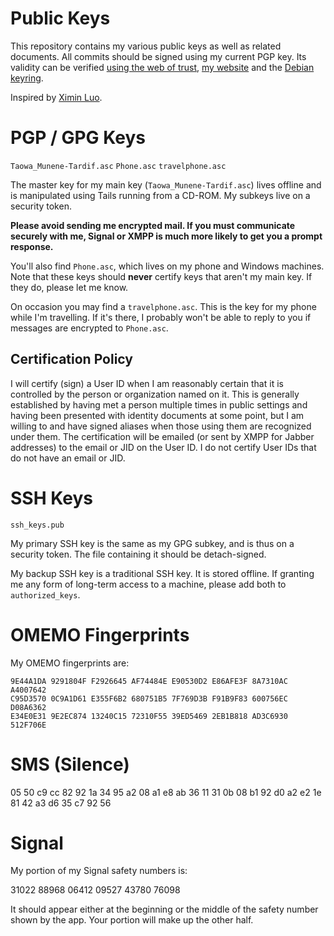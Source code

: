 # Public Keys

This repository contains my various public keys as well as related
documents. All commits should be signed using my current PGP key.
Its validity can be verified [using the web of trust](https://pgp.cs.uu.nl/),
[my website](https://taowa.ca/key.asc) and the
[Debian keyring](https://keyring.debian.org/).


Inspired by [Ximin Luo](https://github.com/infinity0/pubkeys).


# PGP / GPG Keys
`Taowa_Munene-Tardif.asc`
`Phone.asc`
`travelphone.asc`

The master key for my main key (`Taowa_Munene-Tardif.asc`) lives
offline and is manipulated using Tails running from a CD-ROM.
My subkeys live on a security token.

**Please avoid sending me encrypted mail. If you must communicate
securely with me, Signal or XMPP is much more likely to get you a 
prompt response.**

You'll also find `Phone.asc`, which lives on my phone and Windows
machines. Note that these keys should **never** certify keys that
aren't my main key. If they do, please let me know.

On occasion you may find a `travelphone.asc`. This is the key for my
phone while I'm travelling. If it's there, I probably won't be able to
reply to you if messages are encrypted to `Phone.asc`.

## Certification Policy
I will certify (sign) a User ID when I am reasonably certain that it is
controlled by the person or organization named on it. This is generally
established by having met a person multiple times in public settings
and having been presented with identity documents at some point, but I
am willing to and have signed aliases when those using them are
recognized under them. The certification will be emailed (or sent by
XMPP for Jabber addresses) to the email or JID on the User ID. I do not
certify User IDs that do not have an email or JID.


# SSH Keys
`ssh_keys.pub`

My primary SSH key is the same as my GPG subkey, and is thus on a
security token. The file containing it should be detach-signed.

My backup SSH key is a traditional SSH key. It is stored offline. If
granting me any form of long-term access to a machine, please
add both to `authorized_keys`.


# OMEMO Fingerprints
My OMEMO fingerprints are:
```
9E44A1DA 9291804F F2926645 AF74484E E90530D2 E86AFE3F 8A7310AC A4007642
C95D3570 0C9A1D61 E355F6B2 680751B5 7F769D3B F91B9F83 600756EC D08A6362
E34E0E31 9E2EC874 13240C15 72310F55 39ED5469 2EB1B818 AD3C6930 512F706E
```

# SMS (Silence)
05 50 c9 cc 82 92 1a 34 95 a2 08 a1 e8 ab 36 11 31
0b 08 b1 92 d0 a2 e2 1e 81 42 a3 d6 35 c7 92 56

# Signal
My portion of my Signal safety numbers is:

31022 88968 06412 09527 43780 76098

It should appear either at the beginning or the middle of the safety
number shown by the app. Your portion will make up the other half.
